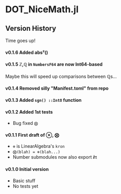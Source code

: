 # DOT_NiceMath.jl


## Version History
Time goes up!

#### **v0.1.6**  Added abs²()

#### **v0.1.5**  ℤ,ℚ in `NumbersF64` are now Int64-based

Maybe this will speed up comparisons between ℚs...

#### **v0.1.4**  Removed silly "Manifest.toml" from repo

#### **v0.1.3**  Added `sgn() ::Int8` function

#### **v0.1.2**  Added 1st tests
* Bug fixed `⨂`

#### **v0.1.1**  First draft of ⊗, ⨂
* `⊗` is LinearAlgebra's `kron`
* `⨂(blah) = ⊗(blah...)`
* Number submodules now also export 𝒊π


#### **v0.1.0** Initial version
* Basic stuff
* No tests yet

